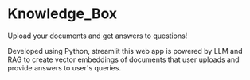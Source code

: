 # Knowledge_Box

Upload your documents and get answers to questions!


Developed using Python, streamlit this web app is powered by LLM and RAG to create vector embeddings of documents that user uploads and provide answers to user's queries.
